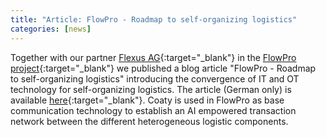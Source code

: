 ```yaml
---
title: "Article: FlowPro - Roadmap to self-organizing logistics"
categories: [news]
---
```


Together with our partner [Flexus
AG](https://www.flexus.de/en/){:target="_blank"} in the [FlowPro
project](https://www.flow-pro.de/){:target="_blank"} we published a blog article
"FlowPro - Roadmap to self-organizing logistics" introducing the convergence of
IT and OT technology for self-organizing logistics. The article (German only) is
available
[here](https://www.flexus.de/unternehmen/aktuelles/flowpro-roadmap-zur-selbstorganisierten-logistik){:target="_blank"}.
Coaty is used in FlowPro as base communication technology to establish an AI
empowered transaction network between the different heterogeneous logistic
components.
